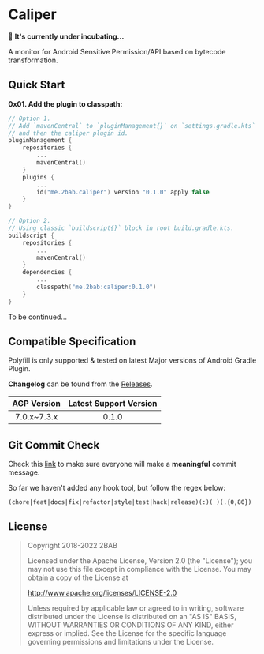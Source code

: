 # Caliper

🚧 **It's currently under incubating...**

A monitor for Android Sensitive Permission/API based on bytecode transformation.

## Quick Start

**0x01. Add the plugin to classpath:**

``` kotlin
// Option 1.
// Add `mavenCentral` to `pluginManagement{}` on `settings.gradle.kts` (or the root `build.gradle.kts`),
// and then the caliper plugin id.
pluginManagement {
	repositories {
        ...
        mavenCentral()
    }
    plugins {
    	...
    	id("me.2bab.caliper") version "0.1.0" apply false
    }
}

// Option 2.
// Using classic `buildscript{}` block in root build.gradle.kts.
buildscript {
    repositories {
        ...
        mavenCentral()
    }
    dependencies {
        ...
        classpath("me.2bab:caliper:0.1.0")
    }
}
```

To be continued...

## Compatible Specification

Polyfill is only supported & tested on latest Major versions of Android Gradle Plugin.

**Changelog** can be found from the [Releases](https://github.com/2BAB/Caliper/releases).
    
|  AGP Version  | Latest Support Version |
|:-------------:|:----------------------:|
|  7.0.x~7.3.x  |         0.1.0          |


## Git Commit Check

Check this [link](https://medium.com/walmartlabs/check-out-these-5-git-tips-before-your-next-commit-c1c7a5ae34d1) to
make sure everyone will make a **meaningful** commit message.

So far we haven't added any hook tool, but follow the regex below:

```
(chore|feat|docs|fix|refactor|style|test|hack|release)(:)( )(.{0,80})
```

## License

>
> Copyright 2018-2022 2BAB
>
> Licensed under the Apache License, Version 2.0 (the "License"); you may not use this file except in compliance with the License. You may obtain a copy of the License at
>
>   http://www.apache.org/licenses/LICENSE-2.0
>
> Unless required by applicable law or agreed to in writing, software distributed under the License is distributed on an "AS IS" BASIS, WITHOUT WARRANTIES OR CONDITIONS OF ANY KIND, either express or implied. See the License for the specific language governing permissions and limitations under the License.
